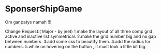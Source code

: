# SponserShipGame

Om ganpatye namah !!!

Change Request:( Major - by jeet)
1.make the layout of all three comp grid , active and inactive list symmetrical.
2.make the grid number big and no gap between numbers.
3.add some css to beautify them.
4.add the radius for numbers.
5.while on hovering on the button , it must look a little bit big.
